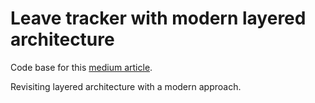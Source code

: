 # Leave tracker with modern layered architecture

Code base for this [medium article](pending).

Revisiting layered architecture with a modern approach.